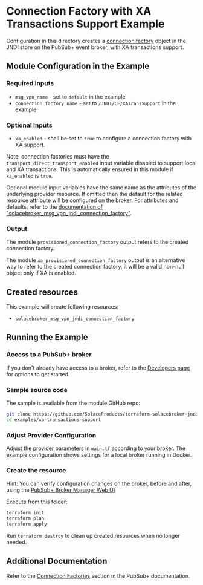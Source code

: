 # Connection Factory with XA Transactions Support Example

Configuration in this directory creates a [connection factory](https://docs.solace.com/API/Solace-JMS-API/Connection-Factories.htm) object in the JNDI store on the PubSub+ event broker, with XA transactions support.

## Module Configuration in the Example

### Required Inputs

* `msg_vpn_name` - set to `default` in the example
* `connection_factory_name` - set to `/JNDI/CF/XATransSupport` in the example

### Optional Inputs

* `xa_enabled` - shall be set to `true` to configure a connection factory with XA support.

Note: connection factories must have the `transport_direct_transport_enabled` input variable disabled to support local and XA transactions. This is automatically ensured in this module if `xa_enabled` is `true`.

Optional module input variables have the same name as the attributes of the underlying provider resource. If omitted then the default for the related resource attribute will be configured on the broker. For attributes and defaults, refer to the [documentation of "solacebroker_msg_vpn_jndi_connection_factory"](https://registry.terraform.io/providers/solaceproducts/solacebrokerappliance/latest/docs/resources/msg_vpn_jndi_connection_factory#optional).

### Output

The module `provisioned_connection_factory` output refers to the created connection factory.

The module `xa_provisioned_connection_factory` output is an alternative way to refer to the created connection factory, it will be a valid non-null object only if XA is enabled.

## Created resources

This example will create following resources:

* `solacebroker_msg_vpn_jndi_connection_factory`

## Running the Example

### Access to a PubSub+ broker

If you don't already have access to a broker, refer to the [Developers page](https://www.solace.dev/) for options to get started.

### Sample source code

The sample is available from the module GitHub repo:

```bash
git clone https://github.com/SolaceProducts/terraform-solacebroker-jndi.git
cd examples/xa-transactions-support
```

### Adjust Provider Configuration

Adjust the [provider parameters](https://registry.terraform.io/providers/solaceproducts/solacebrokerappliance/latest/docs#schema) in `main.tf` according to your broker. The example configuration shows settings for a local broker running in Docker.

### Create the resource

Hint: You can verify configuration changes on the broker, before and after, using the [PubSub+ Broker Manager Web UI](https://docs.solace.com/Admin/Broker-Manager/PubSub-Manager-Overview.htm)

Execute from this folder:

```bash
terraform init
terraform plan
terraform apply
```

Run `terraform destroy` to clean up created resources when no longer needed.

## Additional Documentation

Refer to the [Connection Factories](https://docs.solace.com/API/Solace-JMS-API/Connection-Factories.htm) section in the PubSub+ documentation.

